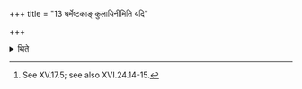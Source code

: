 +++
title = "13 घर्मेष्टकाङ् कुलायिनीमिति यदि"

+++

<details><summary>थिते</summary>

13. If the (Soma-sacrifice) is accompanied by fire-altar building (-rite) (he prepares out of that soil) the Gharma-brick and the Kulāyinī (nest-like) (brick).[^1]  

[^1]: See XV.17.5; see also XVI.24.14-15. 
</details>
